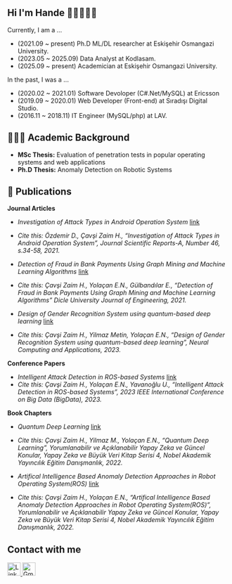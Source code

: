 ## Hi I'm Hande 👋🏻👩🏻‍💻

Currently, I am a ...
- (2021.09 ~ present) Ph.D ML/DL researcher at Eskişehir Osmangazi University.
- (2023.05 ~ 2025.09) Data Analyst at Kodlasam.
- (2025.09 ~ present) Academician at Eskişehir Osmangazi University.

In the past, I was a ...

- (2020.02 ~ 2021.01) Software Devoloper (C#.Net/MySQL) at Ericsson
- (2019.09 ~ 2020.01) Web Developer (Front-end) at Sıradışı Digital Studio. 
- (2016.11 ~ 2018.11) IT Engineer (MySQL/php) at LAV.

## 🧑🏻‍🎓 Academic Background
- **MSc Thesis:** Evaluation of penetration tests in popular operating systems and web applications  
- **Ph.D Thesis:** Anomaly Detection on Robotic Systems

## 📄 Publications

**Journal Articles**

- *Investigation of Attack Types in Android Operation System* [link](https://dergipark.org.tr/en/pub/jsr-a/issue/63349/857264)  
- _Cite this: Özdemir D., Çavşi Zaim H., “Investigation of Attack Types in Android Operation System”, Journal Scientific Reports-A, Number 46, s.34-58, 2021._

- *Detection of Fraud in Bank Payments Using Graph Mining and Machine Learning Algorithms* [link](https://dergipark.org.tr/en/pub/dumf/issue/65099/1002110) 
- _Cite this: Çavşi Zaim H., Yolaçan E.N., Gülbandılar E., “Detection of Fraud in Bank Payments Using Graph Mining and Machine Learning Algorithms” Dicle University Journal of Engineering, 2021._

- *Design of Gender Recognition System using quantum-based deep learning* [link](https://link.springer.com/article/10.1007/s00521-023-09213-5)
- _Cite this: Çavşi Zaim H., Yilmaz Metin, Yolaçan E.N., “Design of Gender Recognition System using quantum-based deep learning”, Neural Computing and Applications, 2023._

**Conference Papers**

- *Intelligent Attack Detection in ROS-based Systems*  [link](https://ieeexplore.ieee.org/abstract/document/10386583)
- _Cite this: Çavşi Zaim H., Yolaçan E.N., Yavanoğlu U., “Intelligent Attack Detection in ROS-based Systems”, 2023 IEEE International Conference on Big Data (BigData), 2023._


**Book Chapters**

- *Quantum Deep Learning* [link](https://drive.google.com/file/d/1M9Me9yu4bleYUVq0hr1iK7tU2Ghsd69O/view)
- _Cite this: Çavşi Zaim H., Yilmaz M., Yolaçan E.N., “Quantum Deep Learning”, Yorumlanabilir ve Açıklanabilir Yapay Zeka ve Güncel Konular, Yapay Zeka ve Büyük Veri Kitap Serisi 4, Nobel Akademik Yayıncılık Eğitim Danışmanlık, 2022._

- *Artifical Intelligence Based Anomaly Detection Approaches in Robot Operating System(ROS)* [link](https://drive.google.com/file/d/1M9Me9yu4bleYUVq0hr1iK7tU2Ghsd69O/view)
- _Cite this: Çavşi Zaim H., Yolaçan E.N., “Artifical Intelligence Based Anomaly Detection Approaches in Robot Operating System(ROS)”, Yorumlanabilir ve Açıklanabilir Yapay Zeka ve Güncel Konular, Yapay Zeka ve Büyük Veri Kitap Serisi 4, Nobel Akademik Yayıncılık Eğitim Danışmanlık, 2022._




## Contact with me

<a href="https://www.linkedin.com/in/hande-%C3%A7av%C5%9Fi-zaim-b50829111/" target="_blank">
    <img src="https://upload.wikimedia.org/wikipedia/commons/e/e9/Linkedin_icon.svg" alt="LinkedIn" width="30" height="30">
</a>
<a href="mailto:handecavsi43@gmail.com" target="_blank">
    <img src="https://upload.wikimedia.org/wikipedia/commons/4/4e/Gmail_Icon.png" alt="Gmail" width="30" height="30">
</a>






